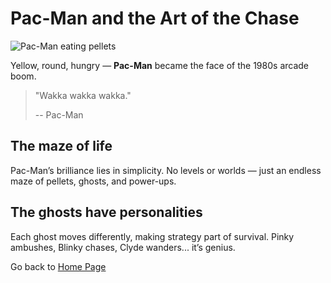 # Pac-Man and the Art of the Chase

![Pac-Man eating pellets](/images/pacman.png)

Yellow, round, hungry — **Pac-Man** became the face of the 1980s arcade boom.

> "Wakka wakka wakka."
>
> -- Pac-Man

## The maze of life

Pac-Man’s brilliance lies in simplicity. No levels or worlds — just an endless maze of pellets, ghosts, and power-ups.

## The ghosts have personalities

Each ghost moves differently, making strategy part of survival. Pinky ambushes, Blinky chases, Clyde wanders... it’s genius.

Go back to [Home Page](/)
